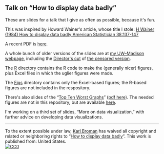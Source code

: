 ## Talk on &ldquo;How to display data badly&rdquo;


These are slides for a talk that I give as often as possible, because
it's fun.

This was inspired by Howard Wainer's article, whose title I stole:
[H Wainer (1984) How to display data badly American Statistician
38:137-147](http://www.rci.rutgers.edu/~roos/Courses/grstat502/wainer.pdf)


A recent PDF is
[here](http://www.biostat.wisc.edu/~kbroman/presentations/graphs2013.pdf).

A whole bunch of older versions of the slides are at
[my UW&ndash;Madison webpage](http://www.biostat.wisc.edu/~kbroman/presentations/]),
including the
[Director's cut](http://www.biostat.wisc.edu/~kbroman/presentations/graphs_mac.ppt)
of
[the censored version](http://kbroman.wordpress.com/2012/11/21/the-hopkins-sph-logo-part-2/).

The [R](https://github.com/kbroman/Talk_Graphs/tree/master/R)
directory contains the R code to make the (generally nicer) figures,
plus Excel files in which the uglier figures were made.

The [Figs](https://github.com/kbroman/Talk_Graphs/tree/master/Figs)
directory contains only the Excel-based figures; the R-based figures
are not included in the respository.

There's also slides of the
&ldquo;[Top Ten Worst Graphs](http://www.biostat.wisc.edu/~kbroman/topten_worstgraphs)&rdquo;
([pdf here](http://www.biostat.wisc.edu/~kbroman/presentations/topten.pdf)).
The needed figures are not in this repository, but are available
[here](http://www.biostat.wisc.edu/~kbroman/topten_worstgraphs/TopTenWorstGraphs.zip).

I'm working on a third set of slides, &ldquo;More on data visualization,&rdquo;
with further advice on developing data visualizations.

<hr/>

To the extent possible under law,
[Karl Broman](http://github.com/kbroman)
has waived all copyright and related or neighboring rights to
&ldquo;[How to display data badly](http://github.com/kbroman/Talk_Graphs)&rdquo;.
This work is published from: United States.
<br/>
[![CC0](http://i.creativecommons.org/p/zero/1.0/88x31.png)](http://creativecommons.org/publicdomain/zero/1.0/)
